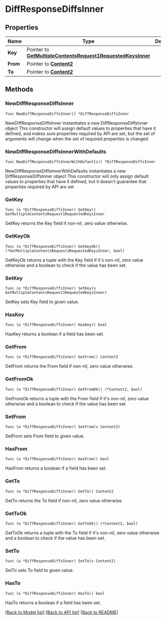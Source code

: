 # DiffResponseDiffsInner

## Properties

Name | Type | Description | Notes
------------ | ------------- | ------------- | -------------
**Key** | Pointer to [**GetMultipleContentsRequest1RequestedKeysInner**](GetMultipleContentsRequest1RequestedKeysInner.md) |  | [optional] 
**From** | Pointer to [**Content2**](Content2.md) |  | [optional] 
**To** | Pointer to [**Content2**](Content2.md) |  | [optional] 

## Methods

### NewDiffResponseDiffsInner

`func NewDiffResponseDiffsInner() *DiffResponseDiffsInner`

NewDiffResponseDiffsInner instantiates a new DiffResponseDiffsInner object
This constructor will assign default values to properties that have it defined,
and makes sure properties required by API are set, but the set of arguments
will change when the set of required properties is changed

### NewDiffResponseDiffsInnerWithDefaults

`func NewDiffResponseDiffsInnerWithDefaults() *DiffResponseDiffsInner`

NewDiffResponseDiffsInnerWithDefaults instantiates a new DiffResponseDiffsInner object
This constructor will only assign default values to properties that have it defined,
but it doesn't guarantee that properties required by API are set

### GetKey

`func (o *DiffResponseDiffsInner) GetKey() GetMultipleContentsRequest1RequestedKeysInner`

GetKey returns the Key field if non-nil, zero value otherwise.

### GetKeyOk

`func (o *DiffResponseDiffsInner) GetKeyOk() (*GetMultipleContentsRequest1RequestedKeysInner, bool)`

GetKeyOk returns a tuple with the Key field if it's non-nil, zero value otherwise
and a boolean to check if the value has been set.

### SetKey

`func (o *DiffResponseDiffsInner) SetKey(v GetMultipleContentsRequest1RequestedKeysInner)`

SetKey sets Key field to given value.

### HasKey

`func (o *DiffResponseDiffsInner) HasKey() bool`

HasKey returns a boolean if a field has been set.

### GetFrom

`func (o *DiffResponseDiffsInner) GetFrom() Content2`

GetFrom returns the From field if non-nil, zero value otherwise.

### GetFromOk

`func (o *DiffResponseDiffsInner) GetFromOk() (*Content2, bool)`

GetFromOk returns a tuple with the From field if it's non-nil, zero value otherwise
and a boolean to check if the value has been set.

### SetFrom

`func (o *DiffResponseDiffsInner) SetFrom(v Content2)`

SetFrom sets From field to given value.

### HasFrom

`func (o *DiffResponseDiffsInner) HasFrom() bool`

HasFrom returns a boolean if a field has been set.

### GetTo

`func (o *DiffResponseDiffsInner) GetTo() Content2`

GetTo returns the To field if non-nil, zero value otherwise.

### GetToOk

`func (o *DiffResponseDiffsInner) GetToOk() (*Content2, bool)`

GetToOk returns a tuple with the To field if it's non-nil, zero value otherwise
and a boolean to check if the value has been set.

### SetTo

`func (o *DiffResponseDiffsInner) SetTo(v Content2)`

SetTo sets To field to given value.

### HasTo

`func (o *DiffResponseDiffsInner) HasTo() bool`

HasTo returns a boolean if a field has been set.


[[Back to Model list]](../README.md#documentation-for-models) [[Back to API list]](../README.md#documentation-for-api-endpoints) [[Back to README]](../README.md)


